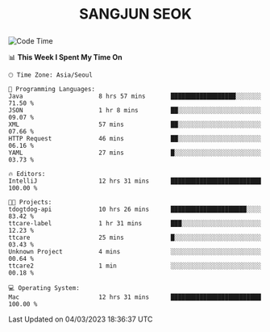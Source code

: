 <h1>
 <p align="center">
   SANGJUN SEOK
 </p>
</h1>

<!--START_SECTION:waka-->
![Code Time](http://img.shields.io/badge/Code%20Time-2%2C290%20hrs%2036%20mins-blue)

📊 **This Week I Spent My Time On** 

```text
🕑︎ Time Zone: Asia/Seoul

💬 Programming Languages: 
Java                     8 hrs 57 mins       ██████████████████░░░░░░░   71.50 % 
JSON                     1 hr 8 mins         ██░░░░░░░░░░░░░░░░░░░░░░░   09.07 % 
XML                      57 mins             ██░░░░░░░░░░░░░░░░░░░░░░░   07.66 % 
HTTP Request             46 mins             ██░░░░░░░░░░░░░░░░░░░░░░░   06.16 % 
YAML                     27 mins             █░░░░░░░░░░░░░░░░░░░░░░░░   03.73 % 

🔥 Editors: 
IntelliJ                 12 hrs 31 mins      █████████████████████████   100.00 % 

🐱‍💻 Projects: 
tdogtdog-api             10 hrs 26 mins      █████████████████████░░░░   83.42 % 
ttcare-label             1 hr 31 mins        ███░░░░░░░░░░░░░░░░░░░░░░   12.23 % 
ttcare                   25 mins             █░░░░░░░░░░░░░░░░░░░░░░░░   03.43 % 
Unknown Project          4 mins              ░░░░░░░░░░░░░░░░░░░░░░░░░   00.64 % 
ttcare2                  1 min               ░░░░░░░░░░░░░░░░░░░░░░░░░   00.18 % 

💻 Operating System: 
Mac                      12 hrs 31 mins      █████████████████████████   100.00 % 
```


 Last Updated on 04/03/2023 18:36:37 UTC
<!--END_SECTION:waka-->
